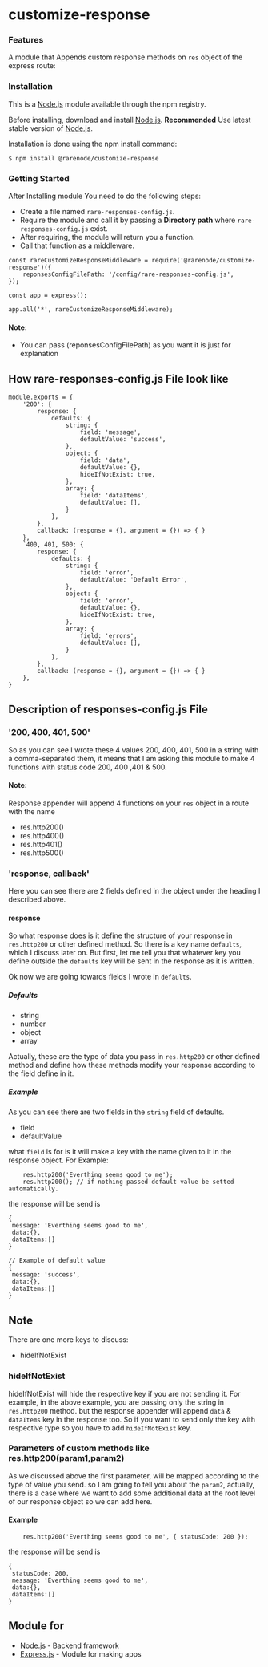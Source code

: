 # customize-response

### Features
A module that Appends custom response methods on `res` object of the express route:

### Installation
This is a [Node.js](https://nodejs.org/en/?target=_blank) module available through the npm registry.

Before installing, download and install [Node.js](https://nodejs.org/en/?target=_blank).
**Recommended** Use latest stable version of [Node.js](https://nodejs.org/en/?target=_blank).

Installation is done using the npm install command:
```
$ npm install @rarenode/customize-response
```

### Getting Started
After Installing module You need to do the following steps:

* Create a file named `rare-responses-config.js`.
* Require the module and call it by passing a **Directory path** where `rare-responses-config.js` exist.
* After requiring, the module will return you a function.
* Call that function as a middleware.

```
const rareCustomizeResponseMiddleware = require('@rarenode/customize-response')({
    reponsesConfigFilePath: '/config/rare-responses-config.js',
});

const app = express();

app.all('*', rareCustomizeResponseMiddleware);
```
#### **Note:**
* You can pass (reponsesConfigFilePath) as you want it is just for explanation

## How rare-responses-config.js File look like
```
module.exports = {
    '200': {
        response: {
            defaults: {
                string: {
                    field: 'message',
                    defaultValue: 'success',
                },
                object: {
                    field: 'data',
                    defaultValue: {},
                    hideIfNotExist: true,
                },
                array: {
                    field: 'dataItems',
                    defaultValue: [],
                }
            },
        },
        callback: (response = {}, argument = {}) => { }
    },
    `400, 401, 500: {
        response: {
            defaults: {
                string: {
                    field: 'error',
                    defaultValue: 'Default Error',
                },
                object: {
                    field: 'error',
                    defaultValue: {},
                    hideIfNotExist: true,
                },
                array: {
                    field: 'errors',
                    defaultValue: [],
                }
            },
        },
        callback: (response = {}, argument = {}) => { }
    },
}
```

## Description of responses-config.js File
### '200, 400, 401, 500'
So as you can see I wrote these 4 values 200, 400, 401, 500 in a string with a comma-separated them,
it means that I am asking this module to make 4 functions with status code 200, 400 ,401 & 500.
#### **Note:**
Response appender will append 4 functions on your `res` object in a route with the name
* res.http200()
* res.http400()
* res.http401()
* res.http500()

### 'response, callback'
Here you can see there are 2 fields defined in the object under the heading I described above.


#### response
So what response does is it define the structure of your response in `res.http200` or other defined method.
So there is a key name `defaults`, which I discuss later on. 
But first, let me tell you that whatever key you define outside the `defaults` key will be sent in the response as it is written.

Ok now we are going towards fields I wrote in `defaults`.
##### Defaults
* string
* number 
* object 
* array

Actually, these are the type of data you pass in `res.http200` or other defined method and define how these methods modify your
response according to the field define in it.
##### Example
As you can see there are two fields in the `string` field of defaults.
* field
* defaultValue

what `field` is for is it will make a key with the name given to it in the response object.
For Example:
```
    res.http200('Everthing seems good to me');
    res.http200(); // if nothing passed default value be setted automatically.
```
the response will be send is
```
{
 message: 'Everthing seems good to me',
 data:{},
 dataItems:[]
}

// Example of default value
{
 message: 'success',
 data:{},
 dataItems:[] 
}
```

## Note
There are one more keys to discuss:
* hideIfNotExist

### hideIfNotExist
hideIfNotExist will hide the respective key if you are not sending it.
For example, in the above example, you are passing only the string in `res.http200` method.
but the response appender will append `data` & `dataItems` key in the response too.
So if you want to send only the key with respective type so you have to add `hideIfNotExist` key.

### Parameters of custom methods like res.http200(param1,param2)
As we discussed above the first parameter, will be mapped according to the type of value you send.
so I am going to tell you about the `param2`, actually, there is a case where we want to add some additional data at the root
level of our response object so we can add here.
#### Example
```
    res.http200('Everthing seems good to me', { statusCode: 200 });
```
the response will be send is
```
{
 statusCode: 200,
 message: 'Everthing seems good to me',
 data:{},
 dataItems:[]
}
```


## Module for
* [Node.js](https://nodejs.org/en/?target=_blank) - Backend framework
* [Express.js](https://expressjs.com/?target=_blank) - Module for making apps


